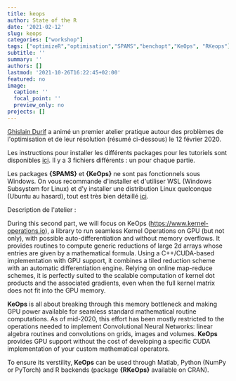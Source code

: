 ```yaml
---
title: keops
author: State of the R
date: '2021-02-12'
slug: keops
categories: ["workshop"]
tags: ["optimizeR","optimisation","SPAMS","benchopt","KeOps", "RKeops"]
subtitle: ''
summary: ''
authors: []
lastmod: '2021-10-26T16:22:45+02:00'
featured: no
image:
  caption: ''
  focal_point: ''
  preview_only: no
projects: []
---
```


[Ghislain Durif](https://gdurif.perso.math.cnrs.fr/) a animé un premier atelier pratique autour des problèmes de l'optimisation et de leur résolution (résumé ci-dessous) le 12 février 2020.

Les instructions pour installer les différents packages pour les tutoriels sont disponibles [ici](https://github.com/gdurif/optimizeR#requirements-for-the-tutorials). Il y a 3 fichiers différents : un pour chaque partie.

Les packages **{SPAMS}** et **{KeOps}** ne sont pas fonctionnels sous Windows.
On vous recommande d'installer et d'utiliser WSL (Windows Subsystem for Linux) et d'y installer une distribution Linux quelconque (Ubuntu au hasard), tout est très bien détaillé [ici](https://lecrabeinfo.net/installer-wsl-windows-subsystem-for-linux-sur-windows-10.html).

Description de l'atelier :

During this second part, we will focus on KeOps (https://www.kernel-operations.io), a library to run seamless Kernel Operations on GPU (but not only), with possible auto-differentiation and without memory overflows. It provides routines to compute generic reductions of large 2d arrays whose entries are given by a mathematical formula. Using a C++/CUDA-based implementation with GPU support, it combines a tiled reduction scheme with an automatic differentiation engine. Relying on online map-reduce schemes, it is perfectly suited to the scalable computation of kernel dot products and the associated gradients, even when the full kernel matrix does not fit into the GPU memory.

**KeOps** is all about breaking through this memory bottleneck and making GPU power available for seamless standard mathematical routine computations. As of mid-2020, this effort has been mostly restricted to the operations needed to implement Convolutional Neural Networks: linear algebra routines and convolutions on grids, images and volumes. **KeOps** provides GPU support without the cost of developing a specific CUDA implementation of your custom mathematical operators.

To ensure its verstility, **KeOps** can be used through Matlab, Python (NumPy or PyTorch) and R backends (package **{RKeOps}** available on CRAN).
